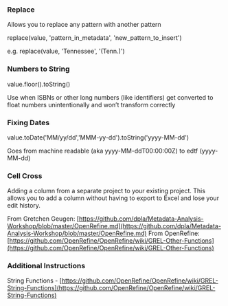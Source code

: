 ### Replace

Allows you to replace any pattern with another pattern

replace(value, 'pattern_in_metadata', 'new_pattern_to_insert')

e.g. replace(value, 'Tennessee', '(Tenn.)')


### Numbers to String

value.floor().toString()

Use when ISBNs or other long numbers (like identifiers) get converted to float numbers unintentionally and won’t transform correctly


### Fixing Dates

value.toDate('MM/yy/dd','MMM-yy-dd').toString('yyyy-MM-dd')

Goes from machine readable (aka yyyy-MM-ddT00:00:00Z) to edtf (yyyy-MM-dd)


### Cell Cross

Adding a column from a separate project to your existing project. This allows you to add a column without having to export to Excel and lose your edit history.

From Gretchen Geugen:
[https://github.com/dpla/Metadata-Analysis-Workshop/blob/master/OpenRefine.md](https://github.com/dpla/Metadata-Analysis-Workshop/blob/master/OpenRefine.md)
From OpenRefine: 
[https://github.com/OpenRefine/OpenRefine/wiki/GREL-Other-Functions](https://github.com/OpenRefine/OpenRefine/wiki/GREL-Other-Functions) 

### Additional Instructions

String Functions - [https://github.com/OpenRefine/OpenRefine/wiki/GREL-String-Functions](https://github.com/OpenRefine/OpenRefine/wiki/GREL-String-Functions)



